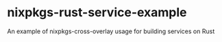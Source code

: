 # nixpkgs-rust-service-example
An example of nixpkgs-cross-overlay usage for building services on Rust
